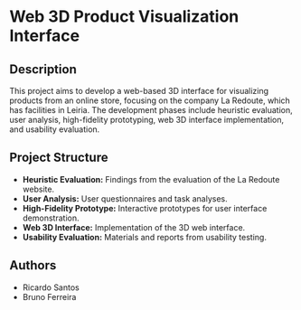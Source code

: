 # Web 3D Product Visualization Interface

## Description
This project aims to develop a web-based 3D interface for visualizing products from an online store, focusing on the company La Redoute, which has facilities in Leiria. The development phases include heuristic evaluation, user analysis, high-fidelity prototyping, web 3D interface implementation, and usability evaluation.

## Project Structure
- **Heuristic Evaluation:** Findings from the evaluation of the La Redoute website.
- **User Analysis:** User questionnaires and task analyses.
- **High-Fidelity Prototype:** Interactive prototypes for user interface demonstration.
- **Web 3D Interface:** Implementation of the 3D web interface.
- **Usability Evaluation:** Materials and reports from usability testing.

## Authors
- Ricardo Santos
- Bruno Ferreira
